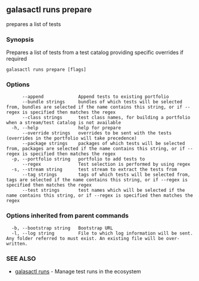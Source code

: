 ## galasactl runs prepare

prepares a list of tests

### Synopsis

Prepares a list of tests from a test catalog providing specific overrides if required

```
galasactl runs prepare [flags]
```

### Options

```
      --append             Append tests to existing portfolio
      --bundle strings     bundles of which tests will be selected from, bundles are selected if the name contains this string, or if --regex is specified then matches the regex
      --class strings      test class names, for building a portfolio when a stream/test catalog is not available
  -h, --help               help for prepare
      --override strings   overrides to be sent with the tests (overrides in the portfolio will take precedence)
      --package strings    packages of which tests will be selected from, packages are selected if the name contains this string, or if --regex is specified then matches the regex
  -p, --portfolio string   portfolio to add tests to
      --regex              Test selection is performed by using regex
  -s, --stream string      test stream to extract the tests from
      --tag strings        tags of which tests will be selected from, tags are selected if the name contains this string, or if --regex is specified then matches the regex
      --test strings       test names which will be selected if the name contains this string, or if --regex is specified then matches the regex
```

### Options inherited from parent commands

```
  -b, --bootstrap string   Bootstrap URL
  -l, --log string         File to which log information will be sent. Any folder referred to must exist. An existing file will be over-written.
```

### SEE ALSO

* [galasactl runs](galasactl_runs.md)	 - Manage test runs in the ecosystem

